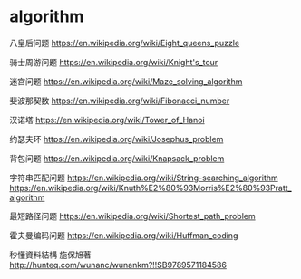 # algorithm

八皇后问题
https://en.wikipedia.org/wiki/Eight_queens_puzzle
<br>

骑士周游问题
https://en.wikipedia.org/wiki/Knight's_tour 
<br>

迷宫问题
https://en.wikipedia.org/wiki/Maze_solving_algorithm
<br>

斐波那契数
https://en.wikipedia.org/wiki/Fibonacci_number
<br>

汉诺塔
https://en.wikipedia.org/wiki/Tower_of_Hanoi
<br>

约瑟夫环
https://en.wikipedia.org/wiki/Josephus_problem
<br>

背包问题
https://en.wikipedia.org/wiki/Knapsack_problem
<br>

字符串匹配问题
https://en.wikipedia.org/wiki/String-searching_algorithm
https://en.wikipedia.org/wiki/Knuth%E2%80%93Morris%E2%80%93Pratt_algorithm
<br>

最短路径问题
https://en.wikipedia.org/wiki/Shortest_path_problem
<br>

霍夫曼编码问题
https://en.wikipedia.org/wiki/Huffman_coding
<br>

秒懂資料結構 施保旭著
http://hunteq.com/wunanc/wunankm?!!SB9789571184586
<br>
